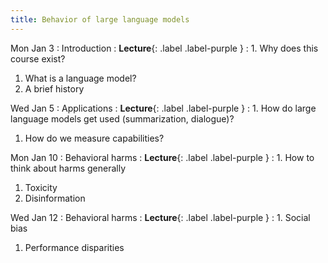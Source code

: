 ```yaml
---
title: Behavior of large language models
---
```


Mon Jan 3
: Introduction
  : **Lecture**{: .label .label-purple }
: 1. Why does this course exist?
  1. What is a language model?
  1. A brief history

Wed Jan 5
: Applications
  : **Lecture**{: .label .label-purple }
: 1. How do large language models get used (summarization, dialogue)?
  1. How do we measure capabilities?

Mon Jan 10
: Behavioral harms
  : **Lecture**{: .label .label-purple }
: 1. How to think about harms generally
  1. Toxicity
  1. Disinformation

Wed Jan 12
: Behavioral harms
  : **Lecture**{: .label .label-purple }
: 1. Social bias
  1. Performance disparities
